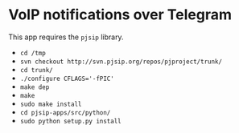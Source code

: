# VoIP notifications over Telegram

This app requires the `pjsip` library.

* `cd /tmp`
* `svn checkout http://svn.pjsip.org/repos/pjproject/trunk/`
* `cd trunk/`
* `./configure CFLAGS='-fPIC'`
* `make dep`
* `make`
* `sudo make install`
* `cd pjsip-apps/src/python/`
* `sudo python setup.py install`
